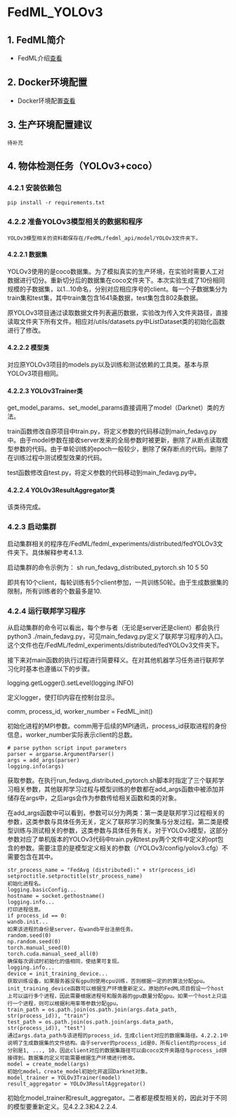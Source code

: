 # FedML_YOLOv3

## 1. FedML简介

- FedML介绍[查看](FedML.md)

## 2. Docker环境配置

- Docker环境配置[查看](FedML.md)
    
## 3. 生产环境配置建议

    待补充
    

## 4. 物体检测任务（YOLOv3+coco）

###  4.2.1 安装依赖包

    pip install -r requirements.txt

###  4.2.2 准备YOLOv3模型相关的数据和程序
    YOLOv3模型相关的资料都保存在/FedML/fedml_api/model/YOLOv3文件夹下。
####  4.2.2.1 数据集
YOLOv3使用的是coco数据集。为了模拟真实的生产环境，在实验时需要人工对数据进行切分。重新切分后的数据集在coco文件夹下。本次实验生成了10份相同规模的子数据集，以1...10命名，分别对应相应序号的client。每一个子数据集分为train集和test集，其中train集包含1641条数据，test集包含802条数据。

原YOLOv3项目通过读取数据文件列表遍历数据，实验改为传入文件夹路径，直接读取文件夹下所有文件。相应对/utils/datasets.py中ListDataset类的初始化函数进行了修改。

####  4.2.2.2 模型类
对应原YOLOv3项目的models.py以及训练和测试依赖的工具类。基本与原YOLOv3项目相同。

####  4.2.2.3 YOLOv3Trainer类
get_model_params、set_model_params直接调用了model（Darknet）类的方法。

train函数修改自原项目中train.py，将定义参数的代码移动到main_fedavg.py中。由于model参数在接收server发来的全局参数时被更新，删除了从断点读取模型参数的代码。由于单轮训练的epoch一般较少，删除了保存断点的代码。删除了在训练过程中测试模型效果的代码。

test函数修改自test.py，将定义参数的代码移动到main_fedavg.py中。
####  4.2.2.4 YOLOv3ResultAggregator类
该类待完成。

###  4.2.3 启动集群
启动集群相关的程序在/FedML/fedml_experiments/distributed/fedYOLOv3文件夹下。具体解释参考4.1.3.

启动集群的命令示例为：
    sh run_fedavg_distributed_pytorch.sh 10 5 50

即共有10个client，每轮训练有5个client参加，一共训练50轮。由于生成数据集的限制，所有训练者的个数最多是10.

###  4.2.4 运行联邦学习程序
从启动集群的命令可以看出，每个参与者（无论是server还是client）都会执行python3 ./main_fedavg.py，可见main_fedavg.py定义了联邦学习程序的入口。这个文件也在/FedML/fedml_experiments/distributed/fedYOLOv3文件夹下。

接下来对main函数的执行过程进行简要释义。在对其他机器学习任务进行联邦学习化时基本也遵循以下的步骤。

logging.getLogger().setLevel(logging.INFO)

定义logger，使打印内容在控制台显示。

comm, process_id, worker_number = FedML_init()

初始化进程的MPI参数。comm用于后续的MPI通讯，process_id获取进程的身份信息，worker_number实际表示client的总数。
```
# parse python script input parameters
parser = argparse.ArgumentParser()
args = add_args(parser)
logging.info(args)
```
获取参数。在执行run_fedavg_distributed_pytorch.sh脚本时指定了三个联邦学习相关参数，其他联邦学习过程与模型训练的参数都在add_args函数中被添加并储存在args中，之后args会作为参数传给相关函数和类的对象。

在add_args函数中可以看到，参数可以分为两类：第一类是联邦学习过程相关的参数，这类参数与具体任务无关，定义了联邦学习的聚集与分发过程。第二类是模型训练与测试相关的参数，这类参数与具体任务有关。对于YOLOv3模型，这部分参数对应了单机版本的YOLOv3代码中train.py和test.py两个文件中定义的opt包含的参数。需要注意的是模型定义相关的参数（/YOLOv3/config/yolov3.cfg）不需要包含在其中。
```
str_process_name = "FedAvg (distributed):" + str(process_id)
setproctitle.setproctitle(str_process_name)
初始化进程名。
logging.basicConfig...
hostname = socket.gethostname()
logging.info...
打印进程信息。
if process_id == 0:
wandb.init...
如果该进程的身份是server，在wandb平台注册任务。
random.seed(0)
np.random.seed(0)
torch.manual_seed(0)
torch.cuda.manual_seed_all(0)
确保每次调试时初始化的值相同，使结果可复现。
logging.info...
device = init_training_device...
获取训练设备，如果服务器没有gpu则使用cpu训练，否则根据一定的的算法分配gpu。init_training_device函数可以根据生产环境重新定义。原始的FedML项目假设一个host上可以运行多个进程，因此需要根据进程号和服务器的gpu数量分配gpu。如果一个host上只运行一个进程，则可以根据利用率等参数分配gpu。
train_path = os.path.join(os.path.join(args.data_path, str(process_id)), "train")
test_path = os.path.join(os.path.join(args.data_path, str(process_id)), "test")
通过args.data_path与该进程的process_id，生成client对应的数据集路径。4.2.2.1中说明了生成数据集的文件结构。由于server的process_id是0，所有client的process_id分别是1, ..., 10，因此client对应的数据集路径可以由coco文件夹路径与process_id拼接得到。数据集的定义可能需要根据生产环境进行修改。
model = create_model(args)
初始化model。create_model初始化并返回Darknet对象。
model_trainer = YOLOv3Trainer(model)
result_aggregator = YOLOv3ResultAggregator()
```
初始化model_trainer和result_aggregator。二者都是模型相关的，因此对于不同的模型要重新定义。见4.2.2.3和4.2.2.4.



